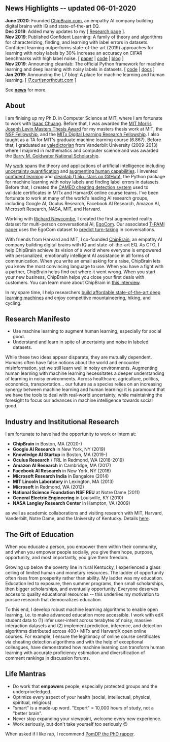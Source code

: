 <h2> News Highlights -- <span>updated 06-01-2020</span></h2>
<!-- My [research](md/research.md) will be added soon. -->

**June 2020**: Founded [ChipBrain.com](https://www.chipbrain.com), an empathy AI company building digital brains with IQ and state-of-the-art EQ. <br>
**Dec 2019**: Added many updates to my [ [Research page](/md/research.html) ]. <br>
**Nov 2019**: Published Confident Learning: A family of theory and algorithms for characterizing, finding, and learning with label errors in datasets. Confident learning outperforms state-of-the-art (2019) approaches for learning with noisy labels by 30% increase an accuracy on CIFAR benchmarks with high label noise. [ [paper](https://arxiv.org/abs/1911.00068) | [code](https://github.com/cgnorthcutt/cleanlab) | [blog](https://l7.curtisnorthcutt.com/confident-learning) ] <br>
**Nov 2019**: Announcing cleanlab: The official Python framework for machine learning and deep learning with noisy labels in datasets. [ [code](https://github.com/cgnorthcutt/cleanlab) | [docs](https://l7.curtisnorthcutt.com/cleanlab-python-package) ] <br>
**Jan 2019**: Announcing the L7 blog! A place for machine learning and human learning. [ [l7.curtisnorthcutt.com](https://l7.curtisnorthcutt.com) ] <br>

See **[news](md/news.md)** for more. 

## About

I am finising up my Ph.D. in Computer Science at MIT, where I am fortunate to work with [Isaac Chuang](https://web.mit.edu/physics/people/faculty/chuang_isaac.html). Before that, I was awarded the [MIT Morris Joseph Levin Masters Thesis Award](https://www.eecs.mit.edu/news-events/announcements/eecs-celebrates-2015-2016-award-winners) for my masters thesis work at MIT, the [NSF Fellowship](https://www.fastlane.nsf.gov/grfp/AwardeeList.do?method=loadAwardeeList), and the [MITx Digital Learning Research Fellowship](https://odl.mit.edu/about/our-team/curtis-northcutt). I also taught as a TA for MIT's graduate machine learning course (6.867). Before that, I graduated as [valedictorian](http://news.vanderbilt.edu/2013/05/founders-medalists/) from Vanderbilt University (2009-2013) where I majored in mathematics and computer science and was awarded the [Barry M. Goldwater National Scholarship](http://act.org/goldwater/sch-2012.html).

My [work](https://scholar.google.com/citations?user=awRyuUYAAAAJ&hl) spans the theory and applications of artificial intelligence including [uncertainty quantification](https://l7.curtisnorthcutt.com/confident-learning) and [augmenting human capabilities](https://arxiv.org/abs/1508.05699). I invented [confident learning](https://arxiv.org/pdf/1911.00068.pdf) and [cleanlab (1.5k+ stars on GitHub)](https://github.com/cgnorthcutt/cleanlab), the Python package for machine learning with noisy labels and finding label errors in datasets. Before that, I created the [CAMEO cheating detection system](https://www.insidehighered.com/news/2015/08/26/harvard-mit-researchers-find-mooc-learners-using-multiple-accounts-cheat) used to validate certificates in MITx and HarvardX online course teams. I've been fortunate to work at many of the world's leading AI research groups, including Google AI, Oculus Research, Facebook AI Research, Amazon AI, Microsoft Research, NASA, MIT, and Harvard.


Working with [Richard Newcombe](https://scholar.google.com/citations?user=MhowvPkAAAAJ&hl=fr), I created the first augmented reality dataset for multi-person conversational AI, [EgoCom](https://github.com/facebookresearch/EgoCom-Dataset). Our associated [T-PAMI paper](https://ieeexplore.ieee.org/document/9200754) uses the EgoCom dataset to [predict turn-taking](https://github.com/facebookresearch/EgoCom-Dataset/tree/main/paper_experiments_work_log/turntaking) in conversations.

With friends from Harvard and MIT, I co-founded [ChipBrain](https://chipbrain.com/), an empathy AI company building digital brains with IQ and state-of-the-art EQ. As CTO, I help ChipBrain achieve its vision of a world where everyone is empowered with personalized, emotionally intelligent AI assistance in all forms of communication. When you write an email asking for a raise, ChipBrain lets you know the most convincing language to use. When you have a fight with a partner, ChipBrain helps find out where it went wrong. When you start your new business, ChipBrain helps you close your first deals with customers. You can learn more about ChipBrain in [this interview](https://www.kingscrowd.com/founder-profile-chipbrain-lisa-vo-curtis-northcutt/).

In my spare time, I help researchers [build affordable state-of-the-art deep learning machines](https://l7.curtisnorthcutt.com/the-best-4-gpu-deep-learning-rig) and enjoy competitive mountaineering, hiking, and cycling.


## Research Manifesto

* Use machine learning to augment human learning, especially for social good.
* Understand and learn in spite of uncertainty and noise in labeled datasets.

While these two ideas appear disparate, they are mutually dependent. Humans often have false notions about the world and encounter misinformation, yet we still learn well in noisy environments. Augmenting human learning with machine learning necessitates a deeper understanding of learning in noisy environments. Across healthcare, agriculture, politics, economics, transportation... our future as a species relies on an increasing synergy between machine learning and human learning: it is paramount that we have the tools to deal with real-world uncertainty, while maintaining the foresight to focus our advances in machine intelligence towards social good.

## Industry and Institutional Research

 I am fortunate to have had the opportunity to work or intern at:
 
 * **ChipBrain** in Boston, MA (2020-)
 * **Google AI Research** in New York, NY (2019)
 * **Knowledge AI Startup** in Boston, MA (2019-)
 * **Oculus Research** / FRL in Redmond, WA (2018-2019)
 * **Amazon AI Research** in Cambridge, MA (2017)
 * **Facebook AI Research** in New York, NY (2016)
 * **Microsoft Research India** in Bangalore (2014) 
 * **MIT Lincoln Laboratory** in Lexington, MA (2013)
 * **Microsoft** in Redmond, WA (2012)
 * **National Science Foundation NSF REU** at Notre Dame (2011)
 * **General Electric Engineering** in Louisville, KY (2010)
 * **NASA Langley Research Center** in Hampton, VA (2009)
 
 as well as academic collaborations and visiting research with MIT, Harvard, Vanderbilt, Notre Dame, and the University of Kentucky. Details [here](/resources/pdf/cv.pdf).

## The Gift of Education

When you educate a person, you empower them within their community, and when you empower people socially, you give them hope, purpose, opportunity, and most importantly, you give them freedom.

Growing up below the poverty line in rural Kentucky, I experienced a glass ceiling of limited human and monetary resources. The ladder of opportunity often rises from prosperity rather than ability. My ladder was my education. Education led to exposure, then summer programs, then small scholarships, then bigger scholarships, and eventually opportunity. Everyone deserves access to quality educational resources -- this underlies my motivation to pursue research that democratizes education. 

To this end, I develop robust machine learning algorithms to enable open learning, i.e. to make advanced education more accessible. I work with edX student data to (1) infer user-intent across terabytes of noisy, massive interaction datasets and (2) implement prediction, inference, and detection algorithms distributed across 400+ MITx and HarvardX open online courses. For example, I ensure the legitimacy of online course certificates via cheating detection algorithms and with the help of exceptional colleagues, have demonstrated how machine learning can transform human learning with accurate proficiency estimation and diversification of comment rankings in discussion forums.

## Life Mantras

* Do work that **empowers** people, especially protected groups and the underpriveledged.
* Optimize every aspect of your health (social, intellectual, physical, spiritual, religious)
* "smart" is a made-up word. "Expert" = 10,000 hours of study, not a "better brain".
* Never stop expanding your viewpoint, welcome every new experience.
* Work seriously, but don't take yourself too seriously 😉

When asked if I like rap, I recommend [PomDP the PhD rapper](https://phdrapper.com).
